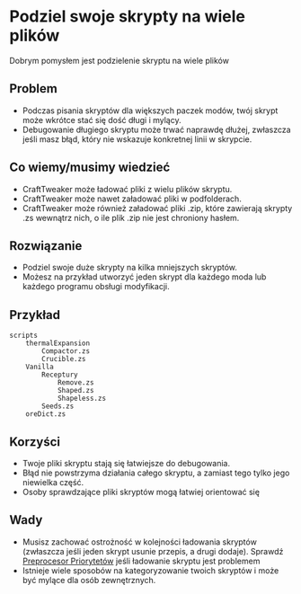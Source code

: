 # Podziel swoje skrypty na wiele plików

Dobrym pomysłem jest podzielenie skryptu na wiele plików

## Problem

- Podczas pisania skryptów dla większych paczek modów, twój skrypt może wkrótce stać się dość długi i mylący.
- Debugowanie długiego skryptu może trwać naprawdę dłużej, zwłaszcza jeśli masz błąd, który nie wskazuje konkretnej linii w skrypcie.

## Co wiemy/musimy wiedzieć

- CraftTweaker może ładować pliki z wielu plików skryptu.
- CraftTweaker może nawet załadować pliki w podfolderach.
- CraftTweaker może również załadować pliki .zip, które zawierają skrypty .zs wewnątrz nich, o ile plik .zip nie jest chroniony hasłem.

## Rozwiązanie

- Podziel swoje duże skrypty na kilka mniejszych skryptów.
- Możesz na przykład utworzyć jeden skrypt dla każdego moda lub każdego programu obsługi modyfikacji.

## Przykład

```zenscript
scripts
    thermalExpansion
        Compactor.zs
        Crucible.zs
    Vanilla
        Receptury
            Remove.zs
            Shaped.zs
            Shapeless.zs
        Seeds.zs
    oreDict.zs
```

## Korzyści

- Twoje pliki skryptu stają się łatwiejsze do debugowania.
- Błąd nie powstrzyma działania całego skryptu, a zamiast tego tylko jego niewielka część.
- Osoby sprawdzające pliki skryptów mogą łatwiej orientować się

## Wady

- Musisz zachować ostrożność w kolejności ładowania skryptów (zwłaszcza jeśli jeden skrypt usunie przepis, a drugi dodaje). Sprawdź [Preprocesor Priorytetów](/AdvancedFunctions/Preprocessors/PriorityPreprocessor/) jeśli ładowanie skryptu jest problemem
- Istnieje wiele sposobów na kategoryzowanie twoich skryptów i może być mylące dla osób zewnętrznych.